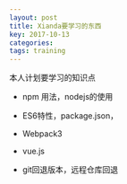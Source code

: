 ```yaml
---
layout: post
title: Xianda要学习的东西
key: 2017-10-13
categories: 
tags: training
---
```


本人计划要学习的知识点

<!--more-->

- npm 用法，nodejs的使用
- ES6特性，package.json，
- Webpack3
- vue.js


- git回退版本，远程仓库回退